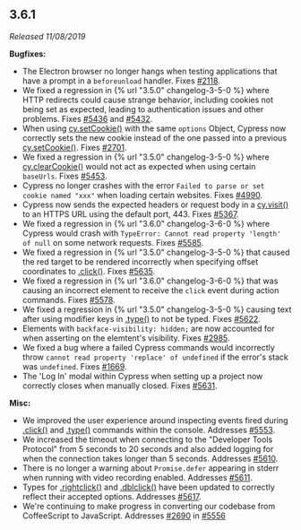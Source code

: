 ## 3.6.1

_Released 11/08/2019_

**Bugfixes:**

- The Electron browser no longer hangs when testing applications that have a prompt in a `beforeunload` handler. Fixes [#2118](https://github.com/cypress-io/cypress/issues/2118).
- We fixed a regression in {% url "3.5.0" changelog-3-5-0 %} where HTTP redirects could cause strange behavior, including cookies not being set as expected, leading to authentication issues and other problems. Fixes [#5436](https://github.com/cypress-io/cypress/issues/5436) and [#5432](https://github.com/cypress-io/cypress/issues/5432).
- When using [cy.setCookie()](/api/commands/setcookie) with the same `options` Object, Cypress now correctly sets the new cookie instead of the one passed into a previous [cy.setCookie()](/api/commands/setcookie). Fixes [#2701](https://github.com/cypress-io/cypress/issues/2701).
- We fixed a regression in {% url "3.5.0" changelog-3-5-0 %} where [cy.clearCookie()](/api/commands/clearcookie) would not act as expected when using certain `baseUrls`. Fixes [#5453](https://github.com/cypress-io/cypress/issues/5453).
- Cypress no longer crashes with the error `Failed to parse or set cookie named "xxx"` when loading certain websites. Fixes [#4990](https://github.com/cypress-io/cypress/issues/4990).
- Cypress now sends the expected headers or request body in a [cy.visit()](/api/commands/visit) to an HTTPS URL using the default port, 443. Fixes [#5367](https://github.com/cypress-io/cypress/issues/5367).
- We fixed a regression in {% url "3.6.0" changelog-3-6-0 %} where Cypress would crash with `TypeError: Cannot read property 'length' of null` on some network requests. Fixes [#5585](https://github.com/cypress-io/cypress/issues/5585).
- We fixed a regression in {% url "3.5.0" changelog-3-5-0 %} that caused the red target to be rendered incorrectly when specifying offset coordinates to [.click()](/api/commands/click). Fixes [#5635](https://github.com/cypress-io/cypress/issues/5635).
- We fixed a regression in {% url "3.6.0" changelog-3-6-0 %} that was causing an incorrect element to receive the `click` event during action commands. Fixes [#5578](https://github.com/cypress-io/cypress/issues/5578).
- We fixed a regression in {% url "3.5.0" changelog-3-5-0 %} causing text after using modifier keys in [.type()](/api/commands/type) to not be typed. Fixes [#5622](https://github.com/cypress-io/cypress/issues/5622).
- Elements with `backface-visibility: hidden;` are now accounted for when asserting on the elemtent's visibility. Fixes [#2985](https://github.com/cypress-io/cypress/issues/2985).
- We fixed a bug where a failed Cypress commands would incorrectly throw `cannot read property 'replace' of undefined` if the error's stack was `undefined`. Fixes [#1669](https://github.com/cypress-io/cypress/issues/1669).
- The 'Log In' modal within Cypress when setting up a project now correctly closes when manually closed. Fixes [#5631](https://github.com/cypress-io/cypress/issues/5631).

**Misc:**

- We improved the user experience around inspecting events fired during [.click()](/api/commands/click) and [.type()](/api/commands/type) commands within the console. Addresses [#5553](https://github.com/cypress-io/cypress/issues/5553).
- We increased the timeout when connecting to the "Developer Tools Protocol" from 5 seconds to 20 seconds and also added logging for when the connection takes longer than 5 seconds. Addresses [#5610](https://github.com/cypress-io/cypress/issues/5610).
- There is no longer a warning about `Promise.defer` appearing in stderr when running with video recording enabled. Addresses [#5611](https://github.com/cypress-io/cypress/issues/5611).
- Types for [.rightclick()](/api/commands/rightclick) and [.dblclick()](/api/commands/dblclick) have been updated to correctly reflect their accepted options. Addresses [#5617](https://github.com/cypress-io/cypress/issues/5617).
- We're continuing to make progress in converting our codebase from CoffeeScript to JavaScript. Addresses [#2690](https://github.com/cypress-io/cypress/issues/2690) in [#5556](https://github.com/cypress-io/cypress/pull/5556)
